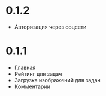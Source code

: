 ﻿# 0.1.2
* Авторизация через соцсети

# 0.1.1
* Главная
* Рейтинг для задач
* Загрузка изображений для задач
* Комментарии